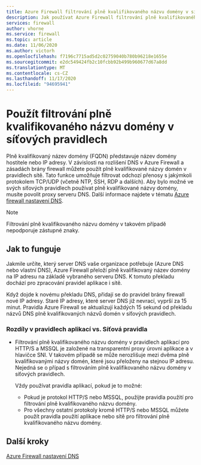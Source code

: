 ```yaml
---
title: Azure Firewall filtrování plně kvalifikovaného názvu domény v síťových pravidlech
description: Jak používat Azure Firewall filtrování plně kvalifikovaného názvu domény v síťových pravidlech
services: firewall
author: vhorne
ms.service: firewall
ms.topic: article
ms.date: 11/06/2020
ms.author: victorh
ms.openlocfilehash: f7196c7715ad5d2c02759040b780b96218e1655e
ms.sourcegitcommit: e2dc549424fb2c10fcbb92b499b960677d67a8dd
ms.translationtype: MT
ms.contentlocale: cs-CZ
ms.lasthandoff: 11/17/2020
ms.locfileid: "94695941"
---
```

# <a name="use-fqdn-filtering-in-network-rules"></a>Použít filtrování plně kvalifikovaného názvu domény v síťových pravidlech

Plně kvalifikovaný název domény (FQDN) představuje název domény hostitele nebo IP adresy. V závislosti na rozlišení DNS v Azure Firewall a zásadách brány firewall můžete použít plně kvalifikované názvy domén v pravidlech sítě. Tato funkce umožňuje filtrovat odchozí přenosy s jakýmkoli protokolem TCP/UDP (včetně NTP, SSH, RDP a dalších). Aby bylo možné ve svých síťových pravidlech používat plně kvalifikované názvy domény, musíte povolit proxy serveru DNS. Další informace najdete v tématu [Azure firewall nastavení DNS](dns-settings.md).

> [!NOTE]
> Filtrování plně kvalifikovaného názvu domény v takovém případě nepodporuje zástupné znaky.

## <a name="how-it-works"></a>Jak to funguje

Jakmile určíte, který server DNS vaše organizace potřebuje (Azure DNS nebo vlastní DNS), Azure Firewall přeloží plně kvalifikovaný název domény na IP adresu na základě vybraného serveru DNS. K tomuto překladu dochází pro zpracování pravidel aplikace i sítě.

Když dojde k novému překladu DNS, přidají se do pravidel brány firewall nové IP adresy. Staré IP adresy, které server DNS již nevrací, vyprší za 15 minut. Pravidla Azure Firewall se aktualizují každých 15 sekund od překladu názvů DNS plně kvalifikovaných názvů domén v síťových pravidlech.

### <a name="differences-in-application-rules-vs-network-rules"></a>Rozdíly v pravidlech aplikací vs. Síťová pravidla

- Filtrování plně kvalifikovaného názvu domény v pravidlech aplikací pro HTTP/S a MSSQL je založené na transparentní proxy úrovni aplikace a v hlavičce SNI. V takovém případě se může nerozlišuje mezi dvěma plně kvalifikovanými názvy domén, které jsou přeloženy na stejnou IP adresu. Nejedná se o případ s filtrováním plně kvalifikovaného názvu domény v síťových pravidlech. 

   Vždy používat pravidla aplikací, pokud je to možné:
     - Pokud je protokol HTTP/S nebo MSSQL, použijte pravidla použití pro filtrování plně kvalifikovaného názvu domény.
   - Pro všechny ostatní protokoly kromě HTTP/S nebo MSSQL můžete použít pravidla použití aplikace nebo sítě pro filtrování plně kvalifikovaného názvu domény.

## <a name="next-steps"></a>Další kroky

[Azure Firewall nastavení DNS](dns-settings.md)
